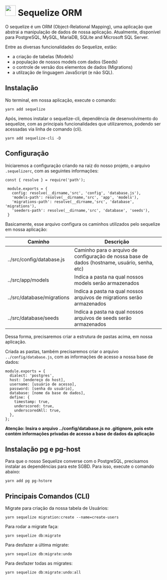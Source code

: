 # <img src="https://sequelize.org/v5/manual/asset/logo-small.png" width="34" height="34"/> Sequelize ORM

O sequelize é um ORM (Object-Relational Mapping), uma aplicação que abstrai a manipulação de dados de nossa aplicação. Atualmente, disponível para PostgreSQL, MySQL, MariaDB, SQLite and Microsoft SQL Server. 

Entre as diversas funcionalidades do Sequelize, estão:

* a criação de tabelas (Models)
* a população de nossos models com dados (Seeds)
* o controle de versão dos elementos de dados (Migrations)
* a utilzação de linguagem JavaScript (e não SQL).

## Instalação

No terminal, em nossa aplicação, execute o comando:

```
yarn add sequelize
```

Após, iremos instalar o sequelize-cli, dependência de desenvolvimento do sequelize, com as principais funcionalidades que utilizaremos, podendo ser acessadas via linha de comando (cli).

```
yarn add sequelize-cli -D
```

## Configuração

Iniciaremos a configuração criando na raiz do nosso projeto, o arquivo `.sequelizerc`, com as seguintes informações:

```
const { resolve } = require('path');

 module.exports = {
   config: resolve(__dirname,'src', 'config', 'database.js'),
   'models-path': resolve(__dirname,'src', 'app', 'models'),
   'migrations-path': resolve(__dirname,'src', 'database', 'migrations'),
   'seeders-path': resolve(__dirname,'src', 'database', 'seeds'),
 }
```

Basicamente, esse arquivo configura os caminhos utilizados pelo sequelize em nossa aplicação:

Caminho      | Descrição
------------ | -------------
../src/config/database.js | Caminho para o arquivo de configuração de nossa base de dados (hostname, usuário, senha, etc)
../src/app/models | Indica a pasta na qual nossos models serão armazenados
../src/database/migrations | Indica a pasta na qual nossos arquivos de migrations serão armazenados
../src/database/seeds | Indica a pasta na qual nossos arquivos de seeds serão armazenados


Dessa forma, precisaremos criar a estrutura de pastas acima, em nossa  aplicação.

Criada as pastas, também precisaremos criar o arquivo `../config/database.js`, com as informações de acesso a nossa base de dados:

```
module.exports = {
  dialect: 'postgres',
  host: [endereço do host],
  username: [usuário de acesso],
  password: [senha do usuário],
  database: [nome da base de dados],
  define: {
    timestamp: true,
    underscored: true,
    underscoredAll: true,
  },
};
```

**Atenção: Insira o arquivo ../config/database.js no .gitignore, pois este contém informações privadas de acesso a base de dados da aplicação**


## Instalação pg e pg-host

Para que o nosso Sequelize converse com o PostgreSQL, precisamos instalar as dependências para este SGBD. Para isso, execute o comando abaixo:

```
yarn add pg pg-hstore
```



## Principais Comandos (CLI)


Migrate para criação da nossa tabela de Usuários:

```
yarn sequelize migration:create --name=create-users
```

Para rodar a migrate faça:

```
yarn sequelize db:migrate
```

Para desfazer a última migrate:

```
yarn sequelize db:migrate:undo
```

Para desfazer todas as migrates:

```
yarn sequelize db:migrate:undo:all
```

